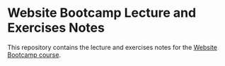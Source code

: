 # Website Bootcamp Lecture and Exercises Notes

This repository contains the lecture and exercises notes for
the [Website Bootcamp course](https://brgclasses.com/courses/website-bootcamp).
